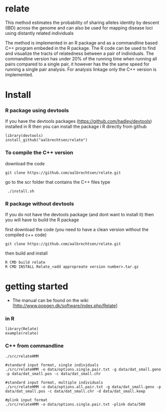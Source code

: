 # relate
This method estimates the probability of sharing alleles identity by descent (IBD) across the genome and can also be used for mapping disease loci using distantly related individuals

The method is implemented in an R package and as a commandline based C++ program embeded in the R package. The R code can be used to find and visualize the tracts of relatedness between a pair of individuals. The commandline version has under 20% of the running time when running all pairs compared to a single pair, it however has the the same speed for running a single pair analysis. For analysis linkage only the C++ version is implemented.



# Install
### R package using devtools

If you have the devtools packages (https://github.com/hadley/devtools) installed in R then you can install the package i R directly from github

```
library(devtools)
install_github("aalbrechtsen/relate")
```

### To compile the C++ version
download the code

```
git clone https://github.com/aalbrechtsen/relate.git
```

go to the scr folder that contains the C++ files 
type 

```
 ./install.sh
 ```

### R package without devtools

If you do not have the devtools package (and dont want to install it) then you will have to build the R package 

first download the code (you need to have a clean version without the compiled c++ code)
```
git clone https://github.com/aalbrechtsen/relate.git
```
then build and install

```
R CMD build relate
R CMD INSTALL Relate_<add appropreate version number>.tar.gz
```


# getting started

 * The manual can be found on the wiki [http://www.popgen.dk/software/index.php/Relate]

### in R
```
library(Relate)
example(relate)
```

### C++ from commandline
```
./src/relateHMM

#standard input format, single individuals
./src/relateHMM -o data/options.single.pair.txt -g data/dat_small.geno -p data/dat_small.pos -c data/dat_small.chr 

#standard input format, multiple individuals
./src/relateHMM -o data/options.all.pair.txt -g data/dat_small.geno -p data/dat_small.pos -c data/dat_small.chr -d data/dat_small.keep

#plink input format
./src/relateHMM -o data/options.single.pair.txt -plink data/500

```
 

